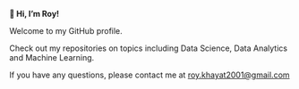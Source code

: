 **👋 Hi, I’m Roy!**

Welcome to my GitHub profile.

Check out my repositories on topics including Data Science, Data Analytics and Machine Learning.

If you have any questions, please contact me at roy.khayat2001@gmail.com


<!---
roy-kh/roy-kh is a ✨ special ✨ repository because its `README.md` (this file) appears on your GitHub profile.
You can click the Preview link to take a look at your changes.
--->
